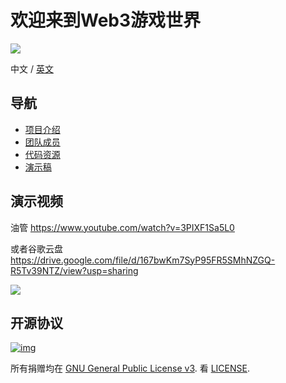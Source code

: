 

# 欢迎来到Web3游戏世界

<img src="http://qpjf9b6ys.hn-bkt.clouddn.com/logo.png"/>

中文 / [英文](https://github.com/Zombieliu/demo/tree/main/teams/01-Web3Games/README.md)

## 导航

- [项目介绍](https://github.com/Zombieliu/demo/tree/main/teams/01-Web3Games/docs/project-CN.md)
- [团队成员](https://github.com/Zombieliu/demo/tree/main/teams/01-Web3Games/docs/team-CN.md)
- [代码资源](https://github.com/Zombieliu/demo/tree/main/teams/01-Web3Games/src/README-CN.md)
- [演示稿](https://github.com/Zombieliu/demo/tree/main/teams/01-Web3Games/docs/presentation-CN.pdf)

## 演示视频

油管 https://www.youtube.com/watch?v=3PIXF1Sa5L0



或者谷歌云盘 https://drive.google.com/file/d/167bwKm7SyP95FR5SMhNZGQ-R5Tv39NTZ/view?usp=sharing



<img src="http://qpjf9b6ys.hn-bkt.clouddn.com/11.png"/>

## 开源协议

[![img](https://camo.githubusercontent.com/98afb41cdd0f78fb62d19134df53d940bc055fc62e37da7bab8bca12a8ab5f75/68747470733a2f2f696d672e736869656c64732e696f2f6769746875622f6c6963656e73652f464953434f2d42434f532f464953434f2d42434f532e737667)](https://github.com/ParityAsia/hackathon-2021-spring/blob/main/teams/18-微芒区块链小队/LICENSE)

所有捐赠均在 [GNU General Public License v3](https://www.gnu.org/licenses/gpl-3.0.en.html). 看 [LICENSE](https://github.com/ParityAsia/hackathon-2021-spring/blob/main/teams/18-微芒区块链小队/LICENSE).